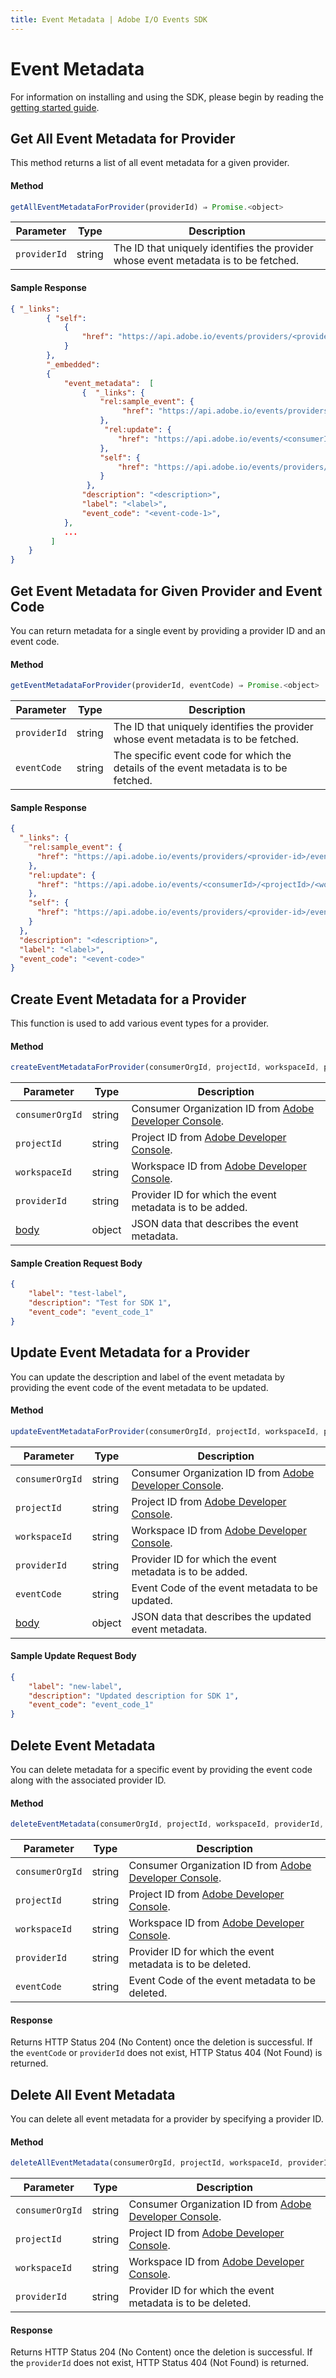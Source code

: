 ```yaml
---
title: Event Metadata | Adobe I/O Events SDK
---
```


# Event Metadata

For information on installing and using the SDK, please begin by reading the [getting started guide](sdk_getting_started.md).

## Get All Event Metadata for Provider

This method returns a list of all event metadata for a given provider.

#### Method

```javascript
getAllEventMetadataForProvider(providerId) ⇒ Promise.<object>
```

|Parameter	|Type	|Description|
|---|---|---|
|`providerId`	|string	|The ID that uniquely identifies the provider whose event metadata is to be fetched.|

#### Sample Response

```json
{ "_links":
        { "self":
            {
                "href": "https://api.adobe.io/events/providers/<provider-id>/eventmetadata"
            }
        },
        "_embedded":
        {
            "event_metadata":  [
                {  "_links": {
                    "rel:sample_event": {
                         "href": "https://api.adobe.io/events/providers/<provider-id>/eventmetadata/<event-code-1>/sample_event"
                    },
                     "rel:update": {
                        "href": "https://api.adobe.io/events/<consumerId>/<projectId>/<workspaceId>/providers/<provider-id>/eventmetadata/<event-code-1>"
                    },
                    "self": {
                        "href": "https://api.adobe.io/events/providers/<provider-id>/eventmetadata/<event-code-1>"
                    }
                 },
                "description": "<description>",
                "label": "<label>",
                "event_code": "<event-code-1>",
            },
            ...
         ]
    }
}
```

## Get Event Metadata for Given Provider and Event Code

You can return metadata for a single event by providing a provider ID and an event code.

#### Method

```javascript
getEventMetadataForProvider(providerId, eventCode) ⇒ Promise.<object>
```

|Parameter|	Type	|Description|
|---|---|---|
|`providerId`	|string|The ID that uniquely identifies the provider whose event metadata is to be fetched.|
|`eventCode`	|string	|The specific event code for which the details of the event metadata is to be fetched.|

#### Sample Response

```json
{
  "_links": {
    "rel:sample_event": {
      "href": "https://api.adobe.io/events/providers/<provider-id>/eventmetadata/<event-code>/sample_event"
    },
    "rel:update": {
      "href": "https://api.adobe.io/events/<consumerId>/<projectId>/<workspaceId>/providers/<provider-id>/eventmetadata/<event-code>"
    },
    "self": {
      "href": "https://api.adobe.io/events/providers/<provider-id>/eventmetadata/<event-code>"
    }
  },
  "description": "<description>",
  "label": "<label>",
  "event_code": "<event-code>"
}
```

## Create Event Metadata for a Provider

This function is used to add various event types for a provider.

#### Method

```javascript
createEventMetadataForProvider(consumerOrgId, projectId, workspaceId, providerId, body) ⇒ Promise.<object>
```

|Parameter	|Type	|Description|
|---|---|---|
|`consumerOrgId`	|string	|Consumer Organization ID from [Adobe Developer Console](https://www.adobe.com/go/devs_console_ui).|
|`projectId`	|string	|Project ID from [Adobe Developer Console](https://www.adobe.com/go/devs_console_ui).|
|`workspaceId`	|string	|Workspace ID from [Adobe Developer Console](https://www.adobe.com/go/devs_console_ui).|
|`providerId`	|string	|Provider ID for which the event metadata is to be added.|
| [body](#sample-creation-request-body)	|object	|JSON data that describes the event metadata.|

#### Sample Creation Request Body

```json
{
    "label": "test-label",
    "description": "Test for SDK 1",
    "event_code": "event_code_1"
}
```

## Update Event Metadata for a Provider

You can update the description and label of the event metadata by providing the event code of the event metadata to be updated. 

#### Method

```javascript
updateEventMetadataForProvider(consumerOrgId, projectId, workspaceId, providerId, eventCode, body) ⇒ Promise.<object>
```

|Parameter	|Type	|Description|
|---|---|---|
|`consumerOrgId`	|string	|Consumer Organization ID from [Adobe Developer Console](https://www.adobe.com/go/devs_console_ui).|
|`projectId`	|string	|Project ID from [Adobe Developer Console](https://www.adobe.com/go/devs_console_ui).|
|`workspaceId`	|string	|Workspace ID from [Adobe Developer Console](https://www.adobe.com/go/devs_console_ui).|
|`providerId`	|string	|Provider ID for which the event metadata is to be added.|
|`eventCode`| string|Event Code of the event metadata to be updated.|
| [body](#sample-update-request-body)	|object	|JSON data that describes the updated event metadata.|

#### Sample Update Request Body

```json
{
    "label": "new-label",
    "description": "Updated description for SDK 1",
    "event_code": "event_code_1"
}
```

## Delete Event Metadata

You can delete metadata for a specific event by providing the event code along with the associated provider ID.

#### Method

```javascript
deleteEventMetadata(consumerOrgId, projectId, workspaceId, providerId, eventCode) ⇒ Promise
```

|Parameter	|Type	|Description|
|---|---|---|
|`consumerOrgId`	|string	|Consumer Organization ID from [Adobe Developer Console](https://www.adobe.com/go/devs_console_ui).|
|`projectId`	|string	|Project ID from [Adobe Developer Console](https://www.adobe.com/go/devs_console_ui).|
|`workspaceId`	|string	|Workspace ID from [Adobe Developer Console](https://www.adobe.com/go/devs_console_ui).|
|`providerId`	|string	|Provider ID for which the event metadata is to be deleted.|
|`eventCode`| string|Event Code of the event metadata to be deleted.|

#### Response

Returns HTTP Status 204 (No Content) once the deletion is successful. If the `eventCode` or `providerId` does not exist, HTTP Status 404 (Not Found) is returned.

## Delete All Event Metadata

You can delete all event metadata for a provider by specifying a provider ID.

#### Method

```javascript
deleteAllEventMetadata(consumerOrgId, projectId, workspaceId, providerId) ⇒ Promise
```

|Parameter	|Type	|Description|
|---|---|---|
|`consumerOrgId`	|string	|Consumer Organization ID from [Adobe Developer Console](https://www.adobe.com/go/devs_console_ui).|
|`projectId`	|string	|Project ID from [Adobe Developer Console](https://www.adobe.com/go/devs_console_ui).|
|`workspaceId`	|string	|Workspace ID from [Adobe Developer Console](https://www.adobe.com/go/devs_console_ui).|
|`providerId`	|string	|Provider ID for which the event metadata is to be deleted.|

#### Response

Returns HTTP Status 204 (No Content) once the deletion is successful. If the `providerId` does not exist, HTTP Status 404 (Not Found) is returned.